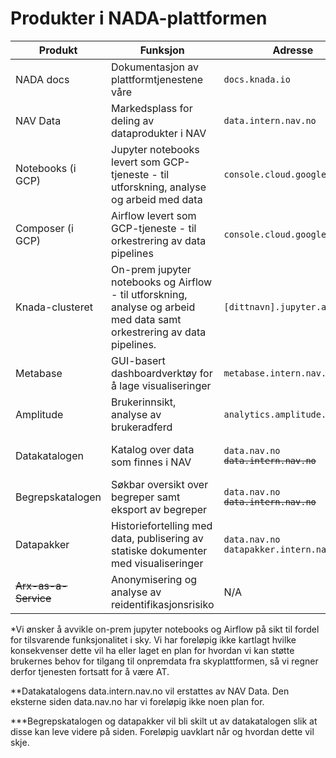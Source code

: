 # Produkter i NADA-plattformen

|Produkt|Funksjon|Adresse|Status|
|---|---|---|---|
|NADA docs|Dokumentasjon av plattformtjenestene våre|`docs.knada.io`|Allment tilgjengelig (AT)|
|NAV Data|Markedsplass for deling av dataprodukter i NAV|`data.intern.nav.no`|Allment tilgjengelig (AT)|
|Notebooks (i GCP)|Jupyter notebooks levert som GCP-tjeneste - til utforskning, analyse og arbeid med data|`console.cloud.google.com`|Allment tilgjengelig (AT)|
|Composer (i GCP)|Airflow levert som GCP-tjeneste - til orkestrering av data pipelines|`console.cloud.google.com`|Allment tilgjengelig (AT)| 
|Knada-clusteret|On-prem jupyter notebooks og Airflow - til utforskning, analyse og arbeid med data samt orkestrering av data pipelines.|`[dittnavn].jupyter.adeo.no`|Allment tilgjengelig (AT)(*)|
|Metabase|GUI-basert dashboardverktøy for å lage visualiseringer|`metabase.intern.nav.no`|Prototype under utprøving|
|Amplitude|Brukerinnsikt, analyse av brukeradferd|`analytics.amplitude.com/nav`|Allment tilgjengelig (AT)|
|Datakatalogen|Katalog over data som finnes i NAV|`data.nav.no` <br/> <code><del>data.intern.nav.no</del></code>|Under avvikling (**)|
|Begrepskatalogen|Søkbar oversikt over begreper samt eksport av begreper|`data.nav.no` <br/> <code><del>data.intern.nav.no</del></code>| Uavklart (***)|
|Datapakker|Historiefortelling med data, publisering av statiske dokumenter med visualiseringer|`data.nav.no` <br/> `datapakker.intern.nav.no`|Uavklart (***)|
|~~Arx-as-a-Service~~|Anonymisering og analyse av reidentifikasjonsrisiko|N/A|Avviklet|


*Vi ønsker å avvikle on-prem jupyter notebooks og Airflow på sikt til fordel for tilsvarende funksjonalitet i sky.
Vi har foreløpig ikke kartlagt hvilke konsekvenser dette vil ha eller laget en plan for hvordan vi kan støtte brukernes behov for tilgang til onpremdata fra skyplattformen, så vi regner derfor tjenesten fortsatt for å være AT.

**Datakatalogens data.intern.nav.no vil erstattes av NAV Data. Den eksterne siden data.nav.no har vi foreløpig ikke noen plan for.

***Begrepskatalogen og datapakker vil bli skilt ut av datakatalogen slik at disse kan leve videre på siden. Foreløpig uavklart når og hvordan dette vil skje.
